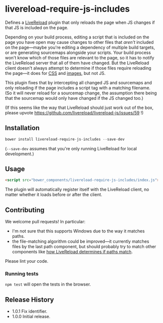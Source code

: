 # livereload-require-js-includes

Defines a [LiveReload](https://github.com/livereload/livereload-js) plugin
that only reloads the page when JS changes if that JS is included on the page.

Depending on your build process, editing a script that is included on the page
you have open may cause changes to other files that _aren't_ included on the 
page&mdash;maybe you're editing a dependency of multiple build targets, or are
generating sourcemaps alongside your scripts. Your build process won't know which
of those files are relevant to the page, so it has to notify the LiveReload server 
that all of them have changed. But the LiveReload client doesn't always attempt to 
determine if those files require reloading the page&mdash;it does for
[CSS](https://github.com/livereload/livereload-js/blob/e1d943628005ad8d18a50ee1e8c29858ca748d10/dist/livereload.js#L766)
and [images](https://github.com/livereload/livereload-js/blob/e1d943628005ad8d18a50ee1e8c29858ca748d10/dist/livereload.js#L773),
but not JS.

This plugin fixes that by intercepting all changed JS and sourcemaps and only
reloading if the page includes a script tag with a matching filename. (So it
will never reload for a sourcemap change, the assumption there being that the
sourcemap would only have changed if the JS changed too.)

(If this seems like the way that LiveReload should just work out of the box,
please upvote https://github.com/livereload/livereload-js/issues/59 !)

## Installation

```js
bower install livereload-require-js-includes --save-dev
```

(`--save-dev` assumes that you're only running LiveReload for local development.)

## Usage

```html
<script src="bower_components/livereload-require-js-includes/index.js"></script>
```

The plugin will automatically register itself with the LiveReload client, no matter
whether it loads before or after the client.

## Contributing

We welcome pull requests! In particular:

* I'm not sure that this supports Windows due to the way it matches paths.
* the file-matching algorithm could be improved&mdash;it currently matches files
by the last path component, but should probably try to match other components
like [how LiveReload determines if paths match](https://github.com/livereload/livereload-js/blob/e1d943628005ad8d18a50ee1e8c29858ca748d10/dist/livereload.js#L719).

Please lint your code.

### Running tests

`npm test` will open the tests in the browser.

## Release History

* 1.0.1 Fix identifier.
* 1.0.0 Initial release.
